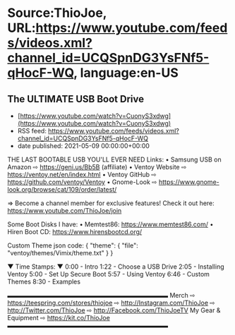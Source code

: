 # Source:ThioJoe, URL:https://www.youtube.com/feeds/videos.xml?channel_id=UCQSpnDG3YsFNf5-qHocF-WQ, language:en-US

## The ULTIMATE USB Boot Drive
 - [https://www.youtube.com/watch?v=CuonyS3xdwg](https://www.youtube.com/watch?v=CuonyS3xdwg)
 - RSS feed: https://www.youtube.com/feeds/videos.xml?channel_id=UCQSpnDG3YsFNf5-qHocF-WQ
 - date published: 2021-05-09 00:00:00+00:00

THE LAST BOOTABLE USB YOU'LL EVER NEED
Links:
• Samsung USB on Amazon ⇨ https://geni.us/Bb5B (affiliate)
• Ventoy Website ⇨ https://ventoy.net/en/index.html
• Ventoy GitHub ⇨ https://github.com/ventoy/Ventoy
• Gnome-Look ⇨ https://www.gnome-look.org/browse/cat/109/order/latest/

⇒ Become a channel member for exclusive features! Check it out here: https://www.youtube.com/ThioJoe/join

Some Boot Disks I have:
• Memtest86: https://www.memtest86.com/
• Hiren Boot CD: https://www.hirensbootcd.org/


Custom Theme json code:
{
    "theme": {
        "file": "ventoy/themes/Vimix/theme.txt"
    }
}  

▼ Time Stamps: ▼
0:00 - Intro
1:22 - Choose a USB Drive
2:05 - Installing Ventoy
5:00 - Set Up Secure Boot
5:57 - Using Ventoy
6:46 - Custom Themes
8:30 - Examples

▬▬▬▬▬▬▬▬▬▬▬▬▬▬▬▬▬▬▬▬▬▬▬▬▬▬
Merch ⇨ https://teespring.com/stores/thiojoe
⇨ http://Instagram.com/ThioJoe
⇨ http://Twitter.com/ThioJoe
⇨ http://Facebook.com/ThioJoeTV
My Gear & Equipment ⇨ https://kit.co/ThioJoe
▬▬▬▬▬▬▬▬▬▬▬▬▬▬▬▬▬▬▬▬▬▬▬▬▬▬

